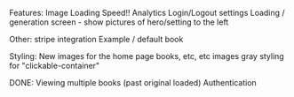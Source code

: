Features:
Image Loading Speed!!
Analytics
Login/Logout settings
Loading / generation screen - show pictures of hero/setting to the left

Other:
stripe integration
Example / default book

Styling:
New images for the home page
books, etc, etc
images
gray styling for "clickable-container"

DONE:
Viewing multiple books (past original loaded)
Authentication
